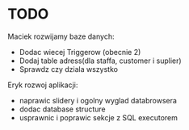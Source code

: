 # TODO 

Maciek
rozwijamy baze danych:
* Dodac wiecej Triggerow (obecnie 2)
* Dodaj table adress(dla staffa, customer i suplier)
* Sprawdz czy dziala wszystko


Eryk
rozwoj aplikacji:
* naprawic slidery i ogolny wyglad databrowsera
* dodac database structure
* usprawnic i poprawic sekcje z SQL executorem
  
